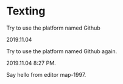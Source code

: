 # Texting
Try to use the platform named Github

2019.11.04

Try to use the platform named Github again.


2019.11.04 8:27 PM.

Say hello from editor map-1997.

